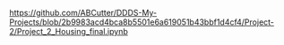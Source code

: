 https://github.com/ABCutter/DDDS-My-Projects/blob/2b9983acd4bca8b5501e6a619051b43bbf1d4cf4/Project-2/Project_2_Housing_final.ipynb
